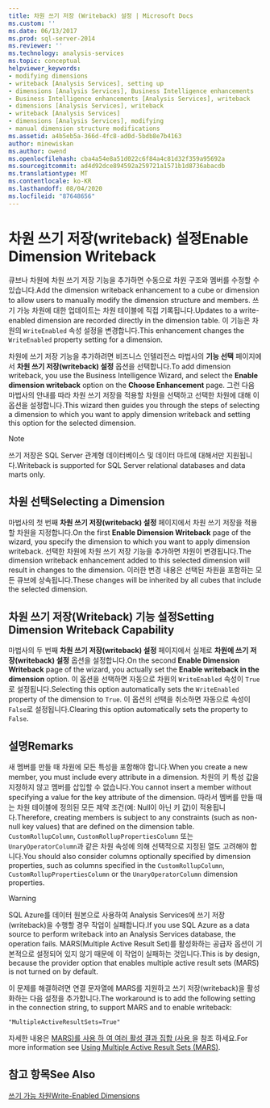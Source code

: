 ```yaml
---
title: 차원 쓰기 저장 (Writeback) 설정 | Microsoft Docs
ms.custom: ''
ms.date: 06/13/2017
ms.prod: sql-server-2014
ms.reviewer: ''
ms.technology: analysis-services
ms.topic: conceptual
helpviewer_keywords:
- modifying dimensions
- writeback [Analysis Services], setting up
- dimensions [Analysis Services], Business Intelligence enhancements
- Business Intelligence enhancements [Analysis Services], writeback
- dimensions [Analysis Services], writeback
- writeback [Analysis Services]
- dimensions [Analysis Services], modifying
- manual dimension structure modifications
ms.assetid: a4b5eb5a-366d-4fc8-ad0d-5bdb8e7b4163
author: minewiskan
ms.author: owend
ms.openlocfilehash: cba4a54e8a51d022c6f84a4c81d32f359a95692a
ms.sourcegitcommit: ad4d92dce894592a259721a1571b1d8736abacdb
ms.translationtype: MT
ms.contentlocale: ko-KR
ms.lasthandoff: 08/04/2020
ms.locfileid: "87648656"
---
```

# <a name="enable-dimension-writeback"></a><span data-ttu-id="9995e-102">차원 쓰기 저장(writeback) 설정</span><span class="sxs-lookup"><span data-stu-id="9995e-102">Enable Dimension Writeback</span></span>
  <span data-ttu-id="9995e-103">큐브나 차원에 차원 쓰기 저장 기능을 추가하면 수동으로 차원 구조와 멤버를 수정할 수 있습니다.</span><span class="sxs-lookup"><span data-stu-id="9995e-103">Add the dimension writeback enhancement to a cube or dimension to allow users to manually modify the dimension structure and members.</span></span> <span data-ttu-id="9995e-104">쓰기 가능 차원에 대한 업데이트는 차원 테이블에 직접 기록됩니다.</span><span class="sxs-lookup"><span data-stu-id="9995e-104">Updates to a write-enabled dimension are recorded directly in the dimension table.</span></span> <span data-ttu-id="9995e-105">이 기능은 차원의 `WriteEnabled` 속성 설정을 변경합니다.</span><span class="sxs-lookup"><span data-stu-id="9995e-105">This enhancement changes the `WriteEnabled` property setting for a dimension.</span></span>  
  
 <span data-ttu-id="9995e-106">차원에 쓰기 저장 기능을 추가하려면 비즈니스 인텔리전스 마법사의 **기능 선택** 페이지에서 **차원 쓰기 저장(writeback) 설정** 옵션을 선택합니다.</span><span class="sxs-lookup"><span data-stu-id="9995e-106">To add dimension writeback, you use the Business Intelligence Wizard, and select the **Enable dimension writeback** option on the **Choose Enhancement** page.</span></span> <span data-ttu-id="9995e-107">그런 다음 마법사의 안내를 따라 차원 쓰기 저장을 적용할 차원을 선택하고 선택한 차원에 대해 이 옵션을 설정합니다.</span><span class="sxs-lookup"><span data-stu-id="9995e-107">This wizard then guides you through the steps of selecting a dimension to which you want to apply dimension writeback and setting this option for the selected dimension.</span></span>  
  
> [!NOTE]  
>  <span data-ttu-id="9995e-108">쓰기 저장은 SQL Server 관계형 데이터베이스 및 데이터 마트에 대해서만 지원됩니다.</span><span class="sxs-lookup"><span data-stu-id="9995e-108">Writeback is supported for SQL Server relational databases and data marts only.</span></span>  
  
## <a name="selecting-a-dimension"></a><span data-ttu-id="9995e-109">차원 선택</span><span class="sxs-lookup"><span data-stu-id="9995e-109">Selecting a Dimension</span></span>  
 <span data-ttu-id="9995e-110">마법사의 첫 번째 **차원 쓰기 저장(writeback) 설정** 페이지에서 차원 쓰기 저장을 적용할 차원을 지정합니다.</span><span class="sxs-lookup"><span data-stu-id="9995e-110">On the first **Enable Dimension Writeback** page of the wizard, you specify the dimension to which you want to apply dimension writeback.</span></span> <span data-ttu-id="9995e-111">선택한 차원에 차원 쓰기 저장 기능을 추가하면 차원이 변경됩니다.</span><span class="sxs-lookup"><span data-stu-id="9995e-111">The dimension writeback enhancement added to this selected dimension will result in changes to the dimension.</span></span> <span data-ttu-id="9995e-112">이러한 변경 내용은 선택된 차원을 포함하는 모든 큐브에 상속됩니다.</span><span class="sxs-lookup"><span data-stu-id="9995e-112">These changes will be inherited by all cubes that include the selected dimension.</span></span>  
  
## <a name="setting-dimension-writeback-capability"></a><span data-ttu-id="9995e-113">차원 쓰기 저장(Writeback) 기능 설정</span><span class="sxs-lookup"><span data-stu-id="9995e-113">Setting Dimension Writeback Capability</span></span>  
 <span data-ttu-id="9995e-114">마법사의 두 번째 **차원 쓰기 저장(writeback) 설정** 페이지에서 실제로 **차원에 쓰기 저장(writeback) 설정** 옵션을 설정합니다.</span><span class="sxs-lookup"><span data-stu-id="9995e-114">On the second **Enable Dimension Writeback** page of the wizard, you actually set the **Enable writeback in the dimension** option.</span></span> <span data-ttu-id="9995e-115">이 옵션을 선택하면 자동으로 차원의 `WriteEnabled` 속성이 `True`로 설정됩니다.</span><span class="sxs-lookup"><span data-stu-id="9995e-115">Selecting this option automatically sets the `WriteEnabled` property of the dimension to `True`.</span></span> <span data-ttu-id="9995e-116">이 옵션의 선택을 취소하면 자동으로 속성이 `False`로 설정됩니다.</span><span class="sxs-lookup"><span data-stu-id="9995e-116">Clearing this option automatically sets the property to `False`.</span></span>  
  
## <a name="remarks"></a><span data-ttu-id="9995e-117">설명</span><span class="sxs-lookup"><span data-stu-id="9995e-117">Remarks</span></span>  
 <span data-ttu-id="9995e-118">새 멤버를 만들 때 차원에 모든 특성을 포함해야 합니다.</span><span class="sxs-lookup"><span data-stu-id="9995e-118">When you create a new member, you must include every attribute in a dimension.</span></span> <span data-ttu-id="9995e-119">차원의 키 특성 값을 지정하지 않고 멤버를 삽입할 수 없습니다.</span><span class="sxs-lookup"><span data-stu-id="9995e-119">You cannot insert a member without specifying a value for the key attribute of the dimension.</span></span> <span data-ttu-id="9995e-120">따라서 멤버를 만들 때는 차원 테이블에 정의된 모든 제약 조건(예: Null이 아닌 키 값)이 적용됩니다.</span><span class="sxs-lookup"><span data-stu-id="9995e-120">Therefore, creating members is subject to any constraints (such as non-null key values) that are defined on the dimension table.</span></span> <span data-ttu-id="9995e-121">`CustomRollupColumn`, `CustomRollupPropertiesColumn` 또는 `UnaryOperatorColumn`과 같은 차원 속성에 의해 선택적으로 지정된 열도 고려해야 합니다.</span><span class="sxs-lookup"><span data-stu-id="9995e-121">You should also consider columns optionally specified by dimension properties, such as columns specified in the `CustomRollupColumn`, `CustomRollupPropertiesColumn` or the `UnaryOperatorColumn` dimension properties.</span></span>  
  
> [!WARNING]  
>  <span data-ttu-id="9995e-122">SQL Azure를 데이터 원본으로 사용하여 Analysis Services에 쓰기 저장(writeback)을 수행할 경우 작업이 실패합니다.</span><span class="sxs-lookup"><span data-stu-id="9995e-122">If you use SQL Azure as a data source to perform writeback into an Analysis Services database, the operation fails.</span></span> <span data-ttu-id="9995e-123">MARS(Multiple Active Result Set)를 활성화하는 공급자 옵션이 기본적으로 설정되어 있지 않기 때문에 이 작업이 실패하는 것입니다.</span><span class="sxs-lookup"><span data-stu-id="9995e-123">This is by design, because the provider option that enables multiple active result sets (MARS) is not turned on by default.</span></span>  
>   
>  <span data-ttu-id="9995e-124">이 문제를 해결하려면 연결 문자열에 MARS를 지원하고 쓰기 저장(writeback)을 활성화하는 다음 설정을 추가합니다.</span><span class="sxs-lookup"><span data-stu-id="9995e-124">The workaround is to add the following setting in the connection string, to support MARS and to enable writeback:</span></span>  
>   
>  `"MultipleActiveResultSets=True"`  
>   
>  <span data-ttu-id="9995e-125">자세한 내용은 [MARS&#41;를 사용 하 여 여러 활성 결과 집합 &#40;사용 ](../../relational-databases/native-client/features/using-multiple-active-result-sets-mars.md)을 참조 하세요.</span><span class="sxs-lookup"><span data-stu-id="9995e-125">For more information see [Using Multiple Active Result Sets &#40;MARS&#41;](../../relational-databases/native-client/features/using-multiple-active-result-sets-mars.md).</span></span>  
  
## <a name="see-also"></a><span data-ttu-id="9995e-126">참고 항목</span><span class="sxs-lookup"><span data-stu-id="9995e-126">See Also</span></span>  
 [<span data-ttu-id="9995e-127">쓰기 가능 차원</span><span class="sxs-lookup"><span data-stu-id="9995e-127">Write-Enabled Dimensions</span></span>](../multidimensional-models-olap-logical-dimension-objects/write-enabled-dimensions.md)  
  
  
